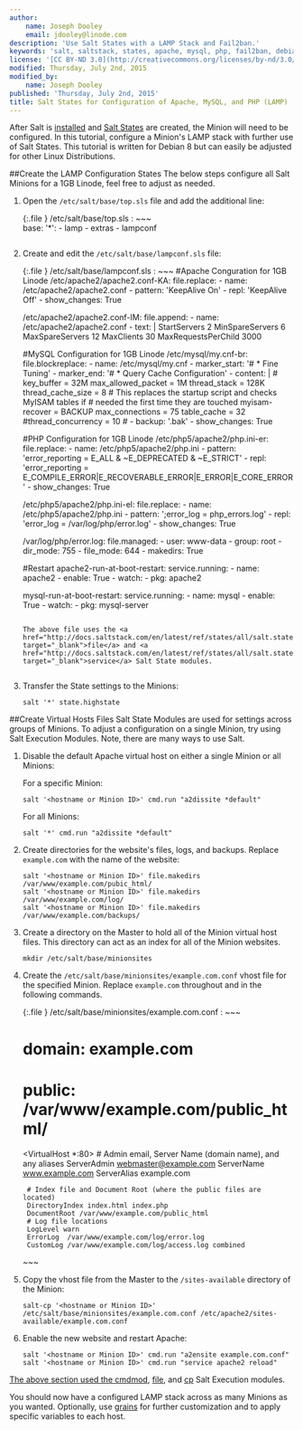 ```yaml
---
author:
    name: Joseph Dooley
    email: jdooley@linode.com
description: 'Use Salt States with a LAMP Stack and Fail2ban.'
keywords: 'salt, saltstack, states, apache, mysql, php, fail2ban, debian 8'
license: '[CC BY-ND 3.0](http://creativecommons.org/licenses/by-nd/3.0/us/)'
modified: Thursday, July 2nd, 2015
modified_by:
    name: Joseph Dooley
published: 'Thursday, July 2nd, 2015'
title: Salt States for Configuration of Apache, MySQL, and PHP (LAMP)
---
```


After Salt is <a href="/docs/networking/salt/install-salt" target="_blank">installed</a> and <a href="/docs/networking/salt/salt-states-apache-mysql-php-fail2ban" target="_blank">Salt States</a> are created, the Minion will need to be configured. In this tutorial, configure a Minion's LAMP stack with further use of Salt States. This tutorial is written for Debian 8 but can easily be adjusted for other Linux Distributions.

##Create the LAMP Configuration States
The below steps configure all Salt Minions for a 1GB Linode, feel free to adjust as needed. 

1.  Open the `/etc/salt/base/top.sls` file and add the additional line:
 
    {:.file }
    /etc/salt/base/top.sls
    :  ~~~  
       base:
         '*':
            - lamp
            - extras
            - lampconf
       ~~~

2.  Create and edit the `/etc/salt/base/lampconf.sls` file:

    {:.file }
    /etc/salt/base/lampconf.sls
    :  ~~~
       #Apache Conguration for 1GB Linode
       /etc/apache2/apache2.conf-KA:
         file.replace:
           - name: /etc/apache2/apache2.conf
           - pattern: 'KeepAlive On'
           - repl: 'KeepAlive Off'
           - show_changes: True

       /etc/apache2/apache2.conf-IM:
         file.append:
           - name: /etc/apache2/apache2.conf
           - text: |
               <IfModule mpm_prefork_module>
               StartServers 2
               MinSpareServers 6
               MaxSpareServers 12
               MaxClients 30
               MaxRequestsPerChild 3000
               </IfModule>

       #MySQL Configuration for 1GB Linode
       /etc/mysql/my.cnf-br:
         file.blockreplace:
           - name: /etc/mysql/my.cnf
           - marker_start: '# * Fine Tuning'
           - marker_end: '# * Query Cache Configuration'
           - content: |
               #
               key_buffer             = 32M
               max_allowed_packet     = 1M
               thread_stack           = 128K
               thread_cache_size      = 8
               # This replaces the startup script and checks MyISAM tables if
               # needed the first time they are touched
               myisam-recover         = BACKUP
               max_connections        = 75
               table_cache            = 32
               #thread_concurrency    = 10
               #
           - backup: '.bak'
           - show_changes: True

       #PHP Configuration for 1GB Linode
       /etc/php5/apache2/php.ini-er:
         file.replace:
           - name: /etc/php5/apache2/php.ini
           - pattern: 'error_reporting = E_ALL & ~E_DEPRECATED & ~E_STRICT'
           - repl: 'error_reporting = E_COMPILE_ERROR|E_RECOVERABLE_ERROR|E_ERROR|E_CORE_ERROR'
           - show_changes: True

       /etc/php5/apache2/php.ini-el:
         file.replace:
           - name: /etc/php5/apache2/php.ini
           - pattern: ';error_log = php_errors.log'
           - repl: 'error_log = /var/log/php/error.log'
           - show_changes: True

       /var/log/php/error.log:
         file.managed:
           - user: www-data
           - group: root
           - dir_mode: 755
           - file_mode: 644
           - makedirs: True

       #Restart
       apache2-run-at-boot-restart:
         service.running:
           - name: apache2
           - enable: True
           - watch:
             - pkg: apache2

       mysql-run-at-boot-restart:
         service.running:
           - name: mysql
           - enable: True
           - watch:
             - pkg: mysql-server
       ~~~

    The above file uses the <a href="http://docs.saltstack.com/en/latest/ref/states/all/salt.states.file.html" target="_blank">file</a> and <a href="http://docs.saltstack.com/en/latest/ref/states/all/salt.states.service.html" target="_blank">service</a> Salt State modules.


3.  Transfer the State settings to the Minions:

        salt '*' state.highstate

##Create Virtual Hosts Files
Salt State Modules are used for settings across groups of Minions. To adjust a configuration on a single Minion, try using Salt Execution Modules. Note, there are many ways to use Salt. 

1.  Disable the default Apache virtual host on either a single Minion or all Minions:

    For a specific Minion:

        salt '<hostname or Minion ID>' cmd.run "a2dissite *default"
    
    For all Minions:

        salt '*' cmd.run "a2dissite *default"


2.  Create directories for the website's files, logs, and backups. Replace `example.com` with the name of the website:

        salt '<hostname or Minion ID>' file.makedirs /var/www/example.com/pubic_html/
        salt '<hostname or Minion ID>' file.makedirs /var/www/example.com/log/
        salt '<hostname or Minion ID>' file.makedirs /var/www/example.com/backups/

3.  Create a directory on the Master to hold all of the Minion virtual host files. This directory can act as an index for all of the Minion websites. 

        mkdir /etc/salt/base/minionsites

4.  Create the `/etc/salt/base/minionsites/example.com.conf` vhost file for the specified Minion. Replace `example.com` throughout and in the following commands.

    {:.file }
    /etc/salt/base/minionsites/example.com.conf
    :  ~~~  
       # domain: example.com
       # public: /var/www/example.com/public_html/

       <VirtualHost *:80>
         # Admin email, Server Name (domain name), and any aliases
         ServerAdmin webmaster@example.com
         ServerName  www.example.com
         ServerAlias example.com

         # Index file and Document Root (where the public files are located)
         DirectoryIndex index.html index.php
         DocumentRoot /var/www/example.com/public_html
         # Log file locations
         LogLevel warn
         ErrorLog  /var/www/example.com/log/error.log
         CustomLog /var/www/example.com/log/access.log combined
       </VirtualHost>
       ~~~

5.  Copy the vhost file from the Master to the `/sites-available` directory of the Minion:

        salt-cp '<hostname or Minion ID>' /etc/salt/base/minionsites/example.com.conf /etc/apache2/sites-available/example.com.conf

6.  Enable the new website and restart Apache:

        salt '<hostname or Minion ID>' cmd.run "a2ensite example.com.conf"
        salt '<hostname or Minion ID>' cmd.run "service apache2 reload"

<a href="/docs/networking/salt/salt-states-configuration-apache-mysql-php" target="_blank">


The above section used the <a href="http://docs.saltstack.com/en/latest/ref/modules/all/salt.modules.cmdmod.html" target="_blank">cmdmod</a>, <a href="http://docs.saltstack.com/en/latest/ref/modules/all/salt.modules.file.html" target="_blank">file</a>, and <a href="http://docs.saltstack.com/en/latest/ref/modules/all/salt.modules.cp.html" target="_blank"> cp</a> Salt Execution modules.

You should now have a configured LAMP stack across as many Minions as you wanted. Optionally, use [grains](http://docs.saltstack.com/en/latest/topics/targeting/grains.html) for further customization and to apply specific variables to each host.



